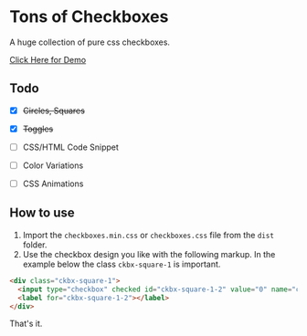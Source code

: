 # Tons of Checkboxes
A huge collection of pure css checkboxes.

<a href="https://hunzaboy.github.io/CSS-Checkboxes-Huge-Collection/">Click Here for Demo</a>


## Todo

- [x] ~~Circles, Squares~~
- [x] ~~Toggles~~
- [ ] CSS/HTML Code Snippet
- [ ] Color Variations
- [ ] CSS Animations


## How to use
1. Import the `checkboxes.min.css` or `checkboxes.css` file from the `dist` folder.
2. Use the checkbox design you like with the following markup. In the example below the class `ckbx-square-1` is important.

```HTML
<div class="ckbx-square-1">
  <input type="checkbox" checked id="ckbx-square-1-2" value="0" name="ckbx-square-1">
  <label for="ckbx-square-1-2"></label>
</div>
```

That's it. 
